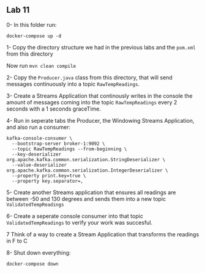 ## Lab 11

0- In this folder run:

```
docker-compose up -d
```

1- Copy the directory structure we had in the previous labs and the `pom.xml` from this directory

Now run `mvn clean compile`

2- Copy the `Producer.java` class from this directory, that will send messages continuously into a topic `RawTempReadings`.

3- Create a Streams Application that continously writes in the console the amount of messages coming into the topic `RawTempReadings` every 2 seconds with a 1 seconds graceTime.

4- Run in seperate tabs the Producer, the Windowing Streams Application, and also run a consumer:

```
kafka-console-consumer \
  --bootstrap-server broker-1:9092 \
  --topic RawTempReadings --from-beginning \
  --key-deserializer org.apache.kafka.common.serialization.StringDeserializer \
  --value-deserializer org.apache.kafka.common.serialization.IntegerDeserializer \
  --property print.key=true \
  --property key.separator=,
```

5- Create another Streams application that ensures all readings are between -50 and 130 degrees and sends them into a new topic `ValidatedTempReadings`

6- Create a seperate console consumer into that topic `ValidatedTempReadings` to verify your work was succesful.

7 Think of a way to create a Stream Application that transforms the readings in F to C

8- Shut down everything:

```
docker-compose down
```

